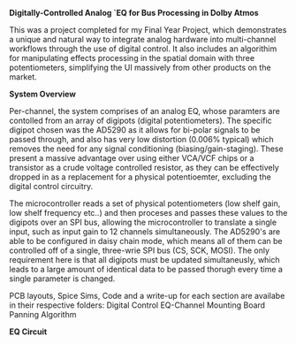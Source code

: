  **Digitally-Controlled Analog `EQ for Bus Processing in Dolby Atmos**

This was a project completed for my Final Year Project, which demonstrates a unique and natural way to integrate analog hardware into multi-channel workflows through the use of digital control. It also includes an algorithim for manipulating effects processing in the spatial domain with three potentiometers, simplifying the UI massively from other products on the market.

**System Overview**

Per-channel, the system comprises of an analog EQ, whose paramters are contolled from an array of digipots (digital potentiometers). The specific digipot chosen was the AD5290 as it allows for bi-polar signals to be passed through, and also has very low distortion (0.006% typical) which removes the need for any signal conditioning (biasing/gain-staging). These present a massive advantage over using either VCA/VCF chips or a transistor as a crude voltage controlled resistor, as they can be effectively dropped in as a replacement for a physical potentioemter, excluding the digital control circuitry. 

The microcontroller reads a set of physical potentiometers (low shelf gain, low shelf frequency etc..) and then proceses and passes these values to the digipots over an SPI bus, allowing the microcontroller to translate a single input, such as input gain to 12 channels simultaneously. The AD5290's are able to be configured in daisy chain mode, which means all of them can be controlled off of a single, three-wrie SPI bus (CS, SCK, MOSI). The only requirement here is that all digipots must be updated simultaneusly, which leads to a large amount of identical data to be passed thorugh every time a single parameter is changed. 

PCB layouts, Spice Sims, Code and a write-up for each section are availabe in their respective folders:
Digital Control 
EQ-Channel
Mounting Board
Panning Algorithm


**EQ Circuit**





